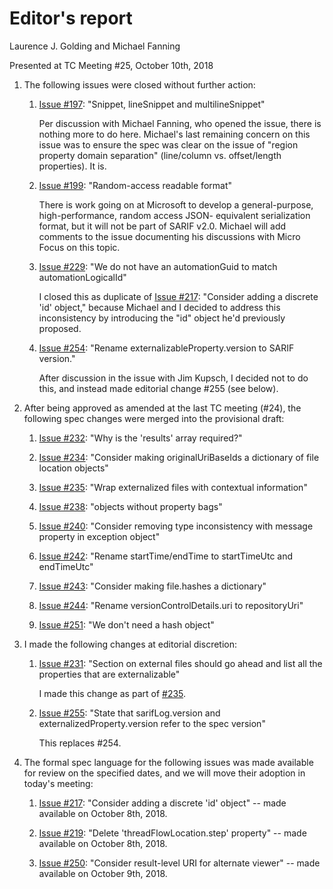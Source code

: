 # Editor's report

Laurence J. Golding and Michael Fanning

Presented at TC Meeting #25, October 10th, 2018

1. The following issues were closed without further action:

    1. [Issue #197](https://github.com/oasis-tcs/sarif-spec/issues/197): "Snippet, lineSnippet and multilineSnippet"

        Per discussion with Michael Fanning, who opened the issue, there is nothing more to do here.
        Michael's last remaining concern on this issue was to ensure the spec was clear on the issue of
        "region property domain separation" (line/column vs. offset/length properties). It is.

    1. [Issue #199](https://github.com/oasis-tcs/sarif-spec/issues/199): "Random-access readable format"

        There is work going on at Microsoft to develop a general-purpose, high-performance, random access JSON-
        equivalent serialization format, but it will not be part of SARIF v2.0. Michael will add comments to the
        issue documenting his discussions with Micro Focus on this topic.

    1. [Issue #229](https://github.com/oasis-tcs/sarif-spec/issues/229): "We do not have an automationGuid to match automationLogicalId"

        I closed this as duplicate of [Issue #217](https://github.com/oasis-tcs/sarif-spec/issues/217): "Consider adding a discrete 'id' object,"
        because Michael and I decided to address this inconsistency by introducing the "id" object he'd previously proposed.

    1. [Issue #254](https://github.com/oasis-tcs/sarif-spec/issues/254): "Rename externalizableProperty.version to SARIF version."

        After discussion in the issue with Jim Kupsch, I decided not to do this, and instead made editorial change #255 (see below).

1. After being approved as amended at the last TC meeting (#24), the following spec changes were merged into the provisional draft:

    1. [Issue #232](https://github.com/oasis-tcs/sarif-spec/issues/232): "Why is the 'results' array required?"

    1. [Issue #234](https://github.com/oasis-tcs/sarif-spec/issues/234): "Consider making originalUriBaseIds a dictionary of file location objects"

    1. [Issue #235](https://github.com/oasis-tcs/sarif-spec/issues/235): "Wrap externalized files with contextual information"

    1. [Issue #238](https://github.com/oasis-tcs/sarif-spec/issues/238): "objects without property bags"

    1. [Issue #240](https://github.com/oasis-tcs/sarif-spec/issues/240): "Consider removing type inconsistency with message property in exception object"

    1. [Issue #242](https://github.com/oasis-tcs/sarif-spec/issues/242): "Rename startTime/endTime to startTimeUtc and endTimeUtc"

    1. [Issue #243](https://github.com/oasis-tcs/sarif-spec/issues/243): "Consider making file.hashes a dictionary"

    1. [Issue #244](https://github.com/oasis-tcs/sarif-spec/issues/244): "Rename versionControlDetails.uri to repositoryUri"

    1. [Issue #251](https://github.com/oasis-tcs/sarif-spec/issues/251): "We don't need a hash object"

1. I made the following changes at editorial discretion:

    1. [Issue #231](https://github.com/oasis-tcs/sarif-spec/issues/231): "Section on external files should go ahead and list all the properties that are externalizable"

        I made this change as part of [#235](https://github.com/oasis-tcs/sarif-spec/issues/235).

    1. [Issue #255](https://github.com/oasis-tcs/sarif-spec/issues/255): "State that sarifLog.version and externalizedProperty.version refer to the spec version"

        This replaces #254.

1. The formal spec language for the following issues was made available for review on the specified dates, and we will move their adoption in today's meeting:

    1. [Issue #217](https://github.com/oasis-tcs/sarif-spec/issues/217): "Consider adding a discrete 'id' object" -- made available on October 8th, 2018.

    1. [Issue #219](https://github.com/oasis-tcs/sarif-spec/issues/219): "Delete 'threadFlowLocation.step' property" -- made available on October 8th, 2018.

    1. [Issue #250](https://github.com/oasis-tcs/sarif-spec/issues/250): "Consider result-level URI for alternate viewer" -- made available on October 9th, 2018.
